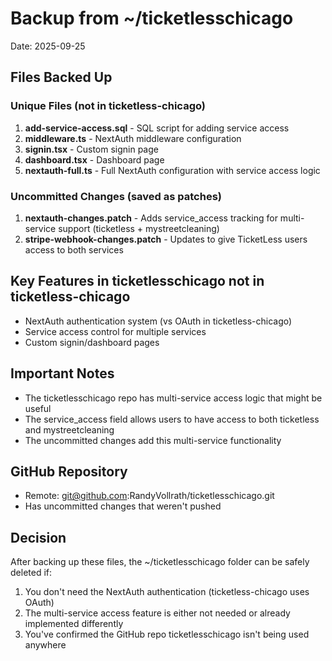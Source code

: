# Backup from ~/ticketlesschicago
Date: 2025-09-25

## Files Backed Up

### Unique Files (not in ticketless-chicago)
1. **add-service-access.sql** - SQL script for adding service access
2. **middleware.ts** - NextAuth middleware configuration
3. **signin.tsx** - Custom signin page
4. **dashboard.tsx** - Dashboard page
5. **nextauth-full.ts** - Full NextAuth configuration with service access logic

### Uncommitted Changes (saved as patches)
1. **nextauth-changes.patch** - Adds service_access tracking for multi-service support (ticketless + mystreetcleaning)
2. **stripe-webhook-changes.patch** - Updates to give TicketLess users access to both services

## Key Features in ticketlesschicago not in ticketless-chicago
- NextAuth authentication system (vs OAuth in ticketless-chicago)
- Service access control for multiple services
- Custom signin/dashboard pages

## Important Notes
- The ticketlesschicago repo has multi-service access logic that might be useful
- The service_access field allows users to have access to both ticketless and mystreetcleaning
- The uncommitted changes add this multi-service functionality

## GitHub Repository
- Remote: git@github.com:RandyVollrath/ticketlesschicago.git
- Has uncommitted changes that weren't pushed

## Decision
After backing up these files, the ~/ticketlesschicago folder can be safely deleted if:
1. You don't need the NextAuth authentication (ticketless-chicago uses OAuth)
2. The multi-service access feature is either not needed or already implemented differently
3. You've confirmed the GitHub repo ticketlesschicago isn't being used anywhere